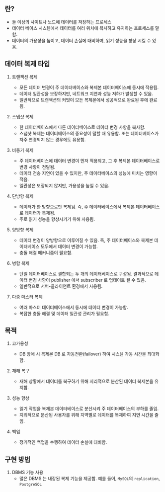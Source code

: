 ## 란?

* 둘 이상의 사이트나 노드에 데이터를 저장하는 프로세스
* 데이터 베이스 시스템에서 데이터를 여러 위치에 복사하고 유지하는 프로세스를 말함.
* 데이터의 가용성을 높이고, 데이터 손실에 대비하며, 읽기 성능을 향상 시킬 수 있음.

## 데이터 복제 타입

1. 트랜잭션 복제
	* 모든 데이터 변경이 주 데이터베이스와 복제본 데이터베이스에 동시에 적용됨.
	* 데이터 일관성을 보장하지만, 네트워크 지연과 성능 저하가 발생할 수 있음.
	* 일반적으로 트랜잭션의 커밋이 모든 복제본에서 성공적으로 완료된 후에 완료됨.

2. 스냅샷 복제
	* 한 데이터베이스에서 다른 데이터베이스로 데이터 변경 사항을 복사함.
	* 스냅샷 복제는 데이터베이스의 중요성이 덜할 때 유용함. 또는 데이터베이스가 자주 변경되지 않는 경우에도 유용함.

3. 비동기 복제
	* 주 데이터베이스에 데이터 변경이 먼저 적용되고, 그 후 복제본 데이터베이스로 변경 사항이 전달됨.
	* 데이터 전송 지연이 있을 수 있지만, 주 데이터베이스의 성능에 미치는 영향이 적음.
	* 일관성은 보장되지 않지만, 가용성을 높일 수 있음.

4. 단방향 복제
	* 데이터가 한 방향으로만 복제됨. 즉, 주 데이터베이스에서 복제본 데이터베이스로 데이터가 복제됨.
	* 주로 읽기 성능을 향상시키기 위해 사용됨.

5. 양방향 복제
	* 데이터 변경이 양방향으로 이루어질 수 있음. 즉, 주 데이터베이스와 복제본 데이터베이스 모두에서 데이터 변경이 가능함.
	* 충돌 해결 메커니즘이 필요함.

6. 병합 복제
	* 단일 데이터베이스로 결합되는 두 개의 데이터베이스로 구성됨. 결과적으로 데이터 변경 사항이 publisher 에서 subscriber 로 업데이트 될 수 있음.
	* 일반적으로 서버-클라이언트 환경에서 사용됨.

7. 다중 마스터 복제
	* 여러 마스터 데이터베이스에서 동시에 데이터 변경이 가능함.
	* 복잡한 충돌 해결 및 데이터 일관성 관리가 필요함.

## 목적

1. 고가용성
	* DB 장애 시 복제본 DB 로 자동전환(failover) 하여 시스템 가동 시간을 최대화 함.

2. 재해 복구
	* 재해 상황에서 데이터를 복구하기 위해 지리적으로 분산된 데이터 복제본을 유지함.

3. 성능 향상
	* 읽기 작업을 복제본 데이터베이스로 분산시켜 주 데이터베이스의 부하를 줄임.
	* 지리적으로 분산된 사용자를 위해 지역별로 데이터를 복제하여 지연 시간을 줄임.

4. 백업
	* 정기적인 백업을 수행하여 데이터 손실에 대비함.


## 구현 방법

1. DBMS 기능 사용
	* 많은 DBMS 는 내장된 복제 기능을 제공함. 예를 들어, `MySQL`의 `replication`, `PostgreSQL`
